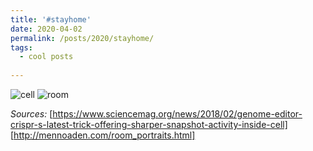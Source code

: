 ```yaml
---
title: '#stayhome'
date: 2020-04-02
permalink: /posts/2020/stayhome/
tags:
  - cool posts
  
---
```


![cell](https://66.media.tumblr.com/162e444b5e8464b23e607279312d63ef/733213f010a9bd04-fd/s540x810/e5b2f83887921742f3f0c307fe2916df952ed338.jpg)
![room](https://66.media.tumblr.com/43ec13cfb78db78751e8530a9e0c1572/733213f010a9bd04-c7/s540x810/f97e9962c86d2639fd8f2cdac8073c1e46c80f1a.jpg)

*Sources:*
[https://www.sciencemag.org/news/2018/02/genome-editor-crispr-s-latest-trick-offering-sharper-snapshot-activity-inside-cell]
[http://mennoaden.com/room_portraits.html]
